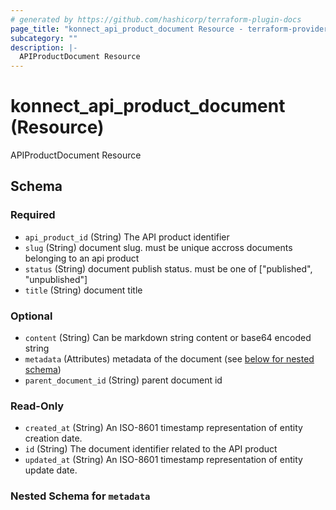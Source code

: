 ```yaml
---
# generated by https://github.com/hashicorp/terraform-plugin-docs
page_title: "konnect_api_product_document Resource - terraform-provider-konnect"
subcategory: ""
description: |-
  APIProductDocument Resource
---
```


# konnect_api_product_document (Resource)

APIProductDocument Resource



<!-- schema generated by tfplugindocs -->
## Schema

### Required

- `api_product_id` (String) The API product identifier
- `slug` (String) document slug. must be unique accross documents belonging to an api product
- `status` (String) document publish status. must be one of ["published", "unpublished"]
- `title` (String) document title

### Optional

- `content` (String) Can be markdown string content or base64 encoded string
- `metadata` (Attributes) metadata of the document (see [below for nested schema](#nestedatt--metadata))
- `parent_document_id` (String) parent document id

### Read-Only

- `created_at` (String) An ISO-8601 timestamp representation of entity creation date.
- `id` (String) The document identifier related to the API product
- `updated_at` (String) An ISO-8601 timestamp representation of entity update date.

<a id="nestedatt--metadata"></a>
### Nested Schema for `metadata`


